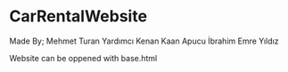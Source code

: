 # CarRentalWebsite
 Made By;
 Mehmet Turan Yardımcı
 Kenan Kaan Apucu
 İbrahim Emre Yıldız

Website can be oppened with base.html
